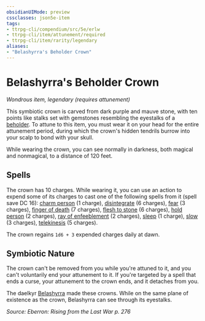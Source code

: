 ```yaml
---
obsidianUIMode: preview
cssclasses: json5e-item
tags:
- ttrpg-cli/compendium/src/5e/erlw
- ttrpg-cli/item/attunement/required
- ttrpg-cli/item/rarity/legendary
aliases: 
- "Belashyrra's Beholder Crown"
---
```

# Belashyrra's Beholder Crown
*Wondrous item, legendary (requires attunement)*  



This symbiotic crown is carved from dark purple and mauve stone, with ten points like stalks set with gemstones resembling the eyestalks of a [beholder](Інструменти%20ДМ/CLI/bestiary/aberration/beholder-xmm.md). To attune to this item, you must wear it on your head for the entire attunement period, during which the crown's hidden tendrils burrow into your scalp to bond with your skull.

While wearing the crown, you can see normally in darkness, both magical and nonmagical, to a distance of 120 feet.

## Spells

The crown has 10 charges. While wearing it, you can use an action to expend some of its charges to cast one of the following spells from it (spell save DC 16): [charm person](Інструменти%20ДМ/CLI/spells/charm-person-xphb.md) (1 charge), [disintegrate](Інструменти%20ДМ/CLI/spells/disintegrate-xphb.md) (6 charges), [fear](Інструменти%20ДМ/CLI/spells/fear-xphb.md) (3 charges), [finger of death](Інструменти%20ДМ/CLI/spells/finger-of-death-xphb.md) (7 charges), [flesh to stone](Інструменти%20ДМ/CLI/spells/flesh-to-stone-xphb.md) (6 charges), [hold person](Інструменти%20ДМ/CLI/spells/hold-person-xphb.md) (2 charges), [ray of enfeeblement](Інструменти%20ДМ/CLI/spells/ray-of-enfeeblement-xphb.md) (2 charges), [sleep](Інструменти%20ДМ/CLI/spells/sleep-xphb.md) (1 charge), [slow](Інструменти%20ДМ/CLI/spells/slow-xphb.md) (3 charges), [telekinesis](Інструменти%20ДМ/CLI/spells/telekinesis-xphb.md) (5 charges).

The crown regains `1d6 + 3` expended charges daily at dawn.

## Symbiotic Nature

The crown can't be removed from you while you're attuned to it, and you can't voluntarily end your attunement to it. If you're targeted by a spell that ends a curse, your attunement to the crown ends, and it detaches from you.

The daelkyr [Belashyrra](Інструменти%20ДМ/CLI/bestiary/npc/belashyrra-erlw.md) made these crowns. While on the same plane of existence as the crown, Belashyrra can see through its eyestalks.

*Source: Eberron: Rising from the Last War p. 276*